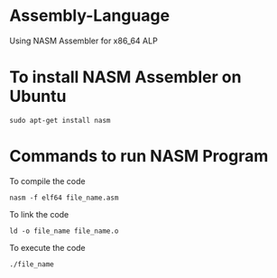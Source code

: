 # Assembly-Language
  Using NASM Assembler for x86_64 ALP

# To install NASM Assembler on Ubuntu
  ```
  sudo apt-get install nasm
  ```
# Commands to run NASM Program 
  To compile the code
  ```
  nasm -f elf64 file_name.asm
  ```
  To link the code
  ```
  ld -o file_name file_name.o
  ```
  To execute the code
  ```
  ./file_name
  ```
